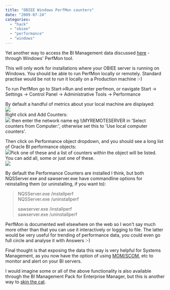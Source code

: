 ```yaml
---
title: "OBIEE Windows PerfMon counters"
date: "2009-07-24"
categories: 
  - "hack"
  - "obiee"
  - "performance"
  - "windows"
---
```


Yet another way to access the BI Management data discussed [here](http://rnm1978.blogspot.com/2009/07/21/obiee-admin-tools-amp-hacks/) - through Windows' PerfMon tool.  
  
This will only work for installations where your OBIEE server is running on Windows. You should be able to run PerfMon locally or remotely. Standard practise would be not to run it locally on a Production machine :-)  
  
To run PerfMon go to Start->Run and enter perfmon, or navigate Start -> Settings -> Control Panel -> Administrative Tools -> Performance  
  
By default a handful of metrics about your local machine are displayed:  
![](/images/rnm1978/image_lost.png)  
Right click and Add Counters:  
![](/images/rnm1978/image_lost.png) then enter the network name eg \\\\MYREMOTESERVER in 'Select counters from Computer:', otherwise set this to 'Use local computer counters'.  
  
Then click on Performance object dropdown, and you should see a long list of Oracle BI performance objects:  
![](/images/rnm1978/image_lost.png)Pick one of these and a list of counters within the object will be listed. You can add all, some or just one of these.  
![](/images/rnm1978/image_lost.png)  
  
By default the Performance Counters are installed I think, but both NQSServer.exe and sawserver.exe have commandline options for reinstalling them (or uninstalling, if you want to):  

> NQSServer.exe /installperf  
> NQSServer.exe /uninstallperf  
>   
> sawserver.exe /installperf  
> sawserver.exe /uninstallperf  

PerfMon is documented well elsewhere on the web so I won't say much more other than that you can use it interactively or logging to file. The latter would be very useful for trending of performance data, you could even go full circle and analyse it with Answers :-)  
  
Final thought is that exposing the data this way is very helpful for Systems Management, as you now have the option of using [MOM/SCOM](http://www.microsoft.com/systemcenter/operationsmanager/en/us/default.aspx), etc to monitor and alert on your BI servers.  
  
I would imagine some or all of the above functionality is also available through the BI Management Pack for Enterprise Manager, but this is another way to [skin the cat](http://www.usingenglish.com/reference/idioms/there+are+many+ways+to+skin+a+cat.html).
